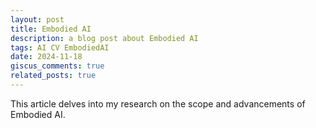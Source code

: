 ```yaml
---
layout: post
title: Embodied AI
description: a blog post about Embodied AI
tags: AI CV EmbodiedAI
date: 2024-11-18
giscus_comments: true
related_posts: true
---
```


This article delves into my research on the scope and advancements of Embodied AI.

